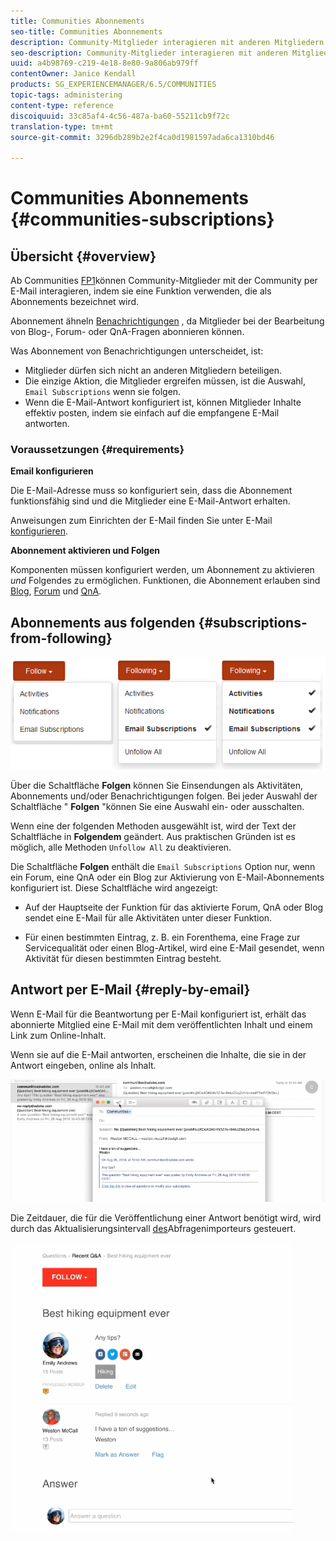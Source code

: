 ```yaml
---
title: Communities Abonnements
seo-title: Communities Abonnements
description: Community-Mitglieder interagieren mit anderen Mitgliedern per E-Mail
seo-description: Community-Mitglieder interagieren mit anderen Mitgliedern per E-Mail
uuid: a4b98769-c219-4e18-8e80-9a806ab979ff
contentOwner: Janice Kendall
products: SG_EXPERIENCEMANAGER/6.5/COMMUNITIES
topic-tags: administering
content-type: reference
discoiquuid: 33c85af4-4c56-487a-ba60-55211cb9f72c
translation-type: tm+mt
source-git-commit: 3296db289b2e2f4ca0d1981597ada6ca1310bd46

---
```



# Communities Abonnements {#communities-subscriptions}

## Übersicht {#overview}

Ab Communities [FP1](deploy-communities.md#latestfeaturepack)können Community-Mitglieder mit der Community per E-Mail interagieren, indem sie eine Funktion verwenden, die als Abonnements bezeichnet wird.

Abonnement ähneln [Benachrichtigungen](notifications.md) , da Mitglieder bei der Bearbeitung von Blog-, Forum- oder QnA-Fragen abonnieren können.

Was Abonnement von Benachrichtigungen unterscheidet, ist:

* Mitglieder dürfen sich nicht an anderen Mitgliedern beteiligen.
* Die einzige Aktion, die Mitglieder ergreifen müssen, ist die Auswahl, `Email Subscriptions` wenn sie folgen.
* Wenn die E-Mail-Antwort konfiguriert ist, können Mitglieder Inhalte effektiv posten, indem sie einfach auf die empfangene E-Mail antworten.

### Voraussetzungen {#requirements}

**Email konfigurieren**

Die E-Mail-Adresse muss so konfiguriert sein, dass die Abonnement funktionsfähig sind und die Mitglieder eine E-Mail-Antwort erhalten.

Anweisungen zum Einrichten der E-Mail finden Sie unter E-Mail [konfigurieren](email.md).

**Abonnement aktivieren und Folgen**

Komponenten müssen konfiguriert werden, um Abonnement zu aktivieren *und* Folgendes zu ermöglichen. Funktionen, die Abonnement erlauben sind [Blog](blog-feature.md), [Forum](forum.md) und [QnA](working-with-qna.md).

## Abonnements aus folgenden {#subscriptions-from-following}

![chlimage_1-5](assets/chlimage_1-5.png)

Über die Schaltfläche **Folgen** können Sie Einsendungen als Aktivitäten, Abonnements und/oder Benachrichtigungen folgen. Bei jeder Auswahl der Schaltfläche &quot; **Folgen** &quot;können Sie eine Auswahl ein- oder ausschalten.

Wenn eine der folgenden Methoden ausgewählt ist, wird der Text der Schaltfläche in **Folgendem** geändert. Aus praktischen Gründen ist es möglich, alle Methoden `Unfollow All` zu deaktivieren.

Die Schaltfläche **Folgen** enthält die `Email Subscriptions` Option nur, wenn ein Forum, eine QnA oder ein Blog zur Aktivierung von E-Mail-Abonnements konfiguriert ist. Diese Schaltfläche wird angezeigt:

* Auf der Hauptseite der Funktion für das aktivierte Forum, QnA oder Blog sendet eine E-Mail für alle Aktivitäten unter dieser Funktion.

* Für einen bestimmten Eintrag, z. B. ein Forenthema, eine Frage zur Servicequalität oder einen Blog-Artikel, wird eine E-Mail gesendet, wenn Aktivität für diesen bestimmten Eintrag besteht.

## Antwort per E-Mail {#reply-by-email}

Wenn E-Mail für die Beantwortung per E-Mail [](email.md#configure-polling-importer)konfiguriert ist, erhält das abonnierte Mitglied eine E-Mail mit dem veröffentlichten Inhalt und einem Link zum Online-Inhalt.

Wenn sie auf die E-Mail antworten, erscheinen die Inhalte, die sie in der Antwort eingeben, online als Inhalt.

![chlimage_1-6](assets/chlimage_1-6.png)

Die Zeitdauer, die für die Veröffentlichung einer Antwort benötigt wird, wird durch das Aktualisierungsintervall [des](email.md#configure-polling-importer)Abfragenimporteurs gesteuert.

![chlimage_1-7](assets/chlimage_1-7.png)

